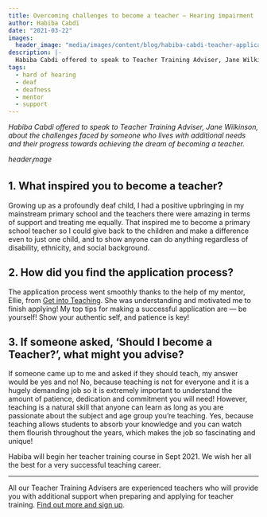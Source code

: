 ```yaml
---
title: Overcoming challenges to become a teacher — Hearing impairment
author: Habiba Cabdi
date: "2021-03-22"
images:
  header_image: "media/images/content/blog/habiba-cabdi-teacher-applicant.png"
description: |-
  Habiba Cabdi offered to speak to Teacher Training Adviser, Jane Wilkinson, about the challenges faced by someone who lives with additional needs and their progress towards achieving the dream of becoming a teacher.
tags:
  - hard of hearing
  - deaf
  - deafness
  - mentor
  - support
---
```


*Habiba Cabdi offered to speak to Teacher Training Adviser, Jane Wilkinson, about the challenges faced by someone who lives with additional needs and their progress towards achieving the dream of becoming a teacher.*

$header_image$

## 1. What inspired you to become a teacher?

Growing up as a profoundly deaf child, I had a positive upbringing in my mainstream primary school and the teachers there were amazing in terms of support and treating me equally. That inspired me to become a primary school teacher so I could give back to the children and make a difference even to just one child, and to show anyone can do anything regardless of disability, ethnicity, and social background.

## 2. How did you find the application process?

The application process went smoothly thanks to the help of my mentor, Ellie, from [Get into Teaching](https://beta-adviser-getintoteaching.education.gov.uk/). She was understanding and motivated me to finish applying! My top tips for making a successful application are — be yourself! Show your authentic self, and patience is key!

## 3. If someone asked, ‘Should I become a Teacher?’, what might you advise?

If someone came up to me and asked if they should teach, my answer would be yes and no! No, because teaching is not for everyone and it is a hugely demanding job so it is extremely important to understand the amount of patience, dedication and commitment you will need! However, teaching is a natural skill that anyone can learn as long as you are passionate about the subject and age group you’re teaching. Yes, because teaching allows students to absorb your knowledge and you can watch them flourish throughout the years, which makes the job so fascinating and unique!

Habiba will begin her teacher training course in Sept 2021. We wish her all the best for a very successful teaching career.

---

All our Teacher Training Advisers are experienced teachers who will provide you with additional support when preparing and applying for teacher training. [Find out more and sign up](https://beta-adviser-getintoteaching.education.gov.uk/).
